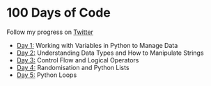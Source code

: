 # 100 Days of Code

Follow my progress on [Twitter](https://twitter.com/dino_codes)


- [Day 1:](https://github.com/milandeepak/100DaysofCode/tree/main/Day1) Working with Variables in Python to Manage Data
- [Day 2:](https://github.com/milandeepak/100DaysofCode/tree/main/Day2) Understanding Data Types and How to Manipulate Strings
- [Day 3:](https://github.com/milandeepak/100DaysofCode/tree/main/Day3) Control Flow and Logical Operators
- [Day 4:](https://github.com/milandeepak/100DaysofCode/tree/main/Day4) Randomisation and Python Lists
- [Day 5:](https://github.com/milandeepak/100DaysofCode/tree/main/Day5) Python Loops

